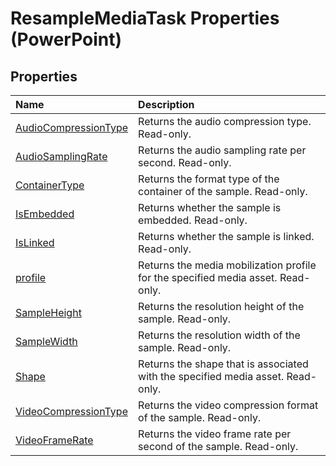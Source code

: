 
# ResampleMediaTask Properties (PowerPoint)

## Properties



|**Name**|**Description**|
|:-----|:-----|
|[AudioCompressionType](26b867a7-f738-f38c-8a93-b883b69add90.md)|Returns the audio compression type. Read-only.|
|[AudioSamplingRate](6caf0c65-b5cb-b697-8e08-80329d18999a.md)|Returns the audio sampling rate per second. Read-only.|
|[ContainerType](c15c88d5-8217-dfab-d3f1-dfcabe414281.md)|Returns the format type of the container of the sample. Read-only.|
|[IsEmbedded](12eeeb1a-1993-e6e5-d5a8-b8938c2e9b19.md)|Returns whether the sample is embedded. Read-only.|
|[IsLinked](9370b70d-8e0c-33ff-78fa-d1d6f947cbac.md)|Returns whether the sample is linked. Read-only.|
|[profile](8ec14e6e-d3ac-ac08-67ba-4452d2e47a95.md)|Returns the media mobilization profile for the specified media asset. Read-only.|
|[SampleHeight](0521748d-8885-30f9-a67d-7b72a60d345c.md)|Returns the resolution height of the sample. Read-only.|
|[SampleWidth](87572ea4-7de0-f401-bd0f-4c8963e651a9.md)|Returns the resolution width of the sample. Read-only.|
|[Shape](1980c6c4-17e0-f6e2-7fcc-864b91f3190d.md)|Returns the shape that is associated with the specified media asset. Read-only.|
|[VideoCompressionType](b7cef799-6448-99be-acd2-012e72d171a6.md)|Returns the video compression format of the sample. Read-only.|
|[VideoFrameRate](46ceead8-4e4d-fc25-ad6d-e387dfdc3089.md)|Returns the video frame rate per second of the sample. Read-only.|
